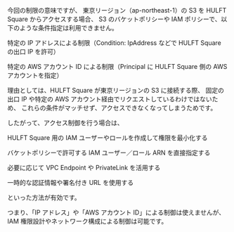 今回の制限の意味ですが、
東京リージョン（ap-northeast-1）の S3 を HULFT Square からアクセスする場合、
S3 のバケットポリシーや IAM ポリシーで、以下のような条件指定は利用できません。

特定の IP アドレスによる制限（Condition: IpAddress などで HULFT Square の出口 IP を許可）

特定の AWS アカウント ID による制限（Principal に HULFT Square 側の AWS アカウントを指定）

理由としては、HULFT Square が東京リージョンの S3 に接続する際、
固定の出口 IP や特定の AWS アカウント経由でリクエストしているわけではないため、
これらの条件がマッチせず、アクセスできなくなってしまうためです。

したがって、アクセス制御を行う場合は、

HULFT Square 用の IAM ユーザーやロールを作成して権限を最小化する

バケットポリシーで許可する IAM ユーザー／ロール ARN を直接指定する

必要に応じて VPC Endpoint や PrivateLink を活用する

一時的な認証情報や署名付き URL を使用する

といった方法が有効です。

つまり、「IP アドレス」や「AWS アカウント ID」による制御は使えませんが、
IAM 権限設計やネットワーク構成による制御は可能です。
